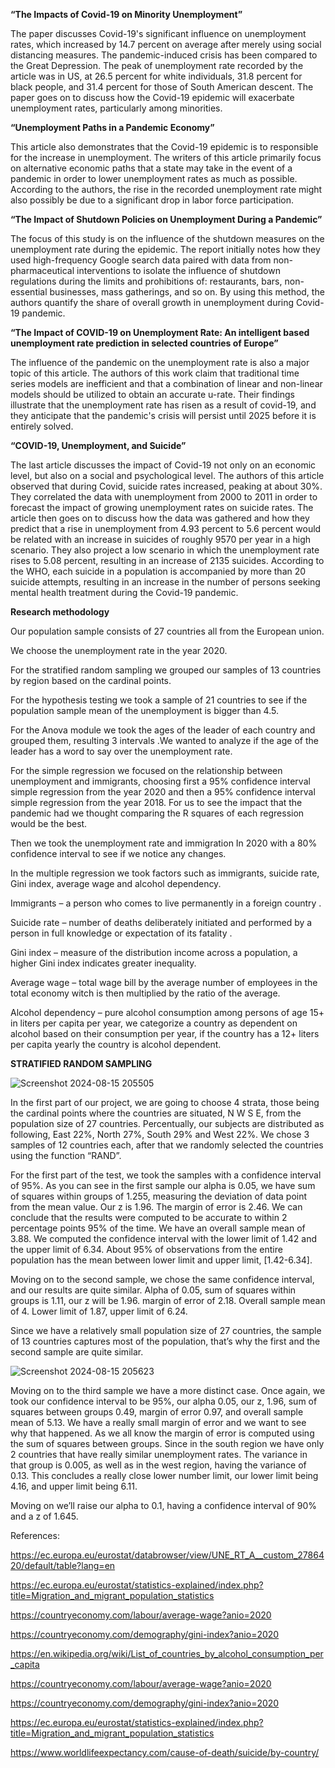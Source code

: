 **“The Impacts of Covid-19 on Minority Unemployment”**

The paper discusses Covid-19's significant influence on unemployment rates, which increased by 14.7 percent on average after merely using social distancing measures. The pandemic-induced crisis has been compared to the Great Depression. The peak of unemployment rate recorded by the article was in US, at 26.5 percent for white individuals, 31.8 percent for black people, and 31.4 percent for those of South American descent. The paper goes on to discuss how the Covid-19 epidemic will exacerbate unemployment rates, particularly among minorities.

**“Unemployment Paths in a Pandemic Economy”**

This article also demonstrates that the Covid-19 epidemic is to responsible for the increase in unemployment. The writers of this article primarily focus on alternative economic paths that a state may take in the event of a pandemic in order to lower unemployment rates as much as possible. According to the authors, the rise in the recorded unemployment rate might also possibly be due to a significant drop in labor force participation.

**“The Impact of Shutdown Policies on Unemployment During a Pandemic”**

The focus of this study is on the influence of the shutdown measures on the unemployment rate during the epidemic. The report initially notes how they used high-frequency Google search data paired with data from non-pharmaceutical interventions to isolate the influence of shutdown regulations during the limits and prohibitions of: restaurants, bars, non-essential businesses, mass gatherings, and so on. By using this method, the authors quantify the share of overall growth in unemployment during Covid-19 pandemic.

**“The Impact of COVID-19 on Unemployment Rate: An intelligent based unemployment rate prediction in selected countries of Europe”**

The influence of the pandemic on the unemployment rate is also a major topic of this article. The authors of this work claim that traditional time series models are inefficient and that a combination of linear and non-linear models should be utilized to obtain an accurate u-rate. Their findings illustrate that the unemployment rate has risen as a result of covid-19, and they anticipate that the pandemic's crisis will persist until 2025 before it is entirely solved.

**“COVID-19, Unemployment, and Suicide”**

The last article discusses the impact of Covid-19 not only on an economic level, but also on a social and psychological level. The authors of this article observed that during Covid, suicide rates increased, peaking at about 30%. They correlated the data with unemployment from 2000 to 2011 in order to forecast the impact of growing unemployment rates on suicide rates. The article then goes on to discuss how the data was gathered and how they predict that a rise in unemployment from 4.93 percent to 5.6 percent would be related with an increase in suicides of roughly 9570 per year in a high scenario. They also project a low scenario in which the unemployment rate rises to 5.08 percent, resulting in an increase of 2135 suicides. According to the WHO, each suicide in a population is accompanied by more than 20 suicide attempts, resulting in an increase in the number of persons seeking mental health treatment during the Covid-19 pandemic.

**Research methodology** 

Our population sample consists of 27 countries all from the European union. 

We choose the unemployment rate in the year 2020. 

For the stratified random sampling we grouped our samples of 13 countries by region based on the cardinal points. 

For the hypothesis testing we took a sample of 21 countries to see if the population sample mean of the unemployment is bigger than 4.5. 

For the Anova module we took the ages of the leader of each country and grouped them, resulting 3 intervals .We wanted to analyze if the age of the leader has a word to say over the unemployment rate. 

For the simple regression we focused on the relationship between unemployment and immigrants, choosing first a 95% confidence interval simple regression from the year 2020 and then a 95% confidence interval simple regression from the year 2018. For us to see the impact that the pandemic had we thought comparing the R squares of each regression would be the best. 

Then we took the unemployment rate and immigration In 2020 with a 80% confidence interval to see if we notice any changes. 

In the multiple regression we took factors such as immigrants, suicide rate, Gini index, average wage and alcohol dependency. 

Immigrants – a person who comes to live permanently in a foreign country . 

Suicide rate – number of deaths deliberately initiated and performed by a person in full knowledge or expectation of its fatality . 

Gini index – measure of the distribution income across a population, a higher Gini index indicates greater inequality. 

Average wage – total wage bill by the average number of employees in the total economy witch is then multiplied by the ratio of the average. 

Alcohol dependency – pure alcohol consumption among persons of age 15+ in liters per capita per year, we categorize a country as dependent on alcohol based on their consumption per year, if the country has a 12+ liters per capita yearly the country is alcohol dependent. 

**STRATIFIED RANDOM SAMPLING** 

![Screenshot 2024-08-15 205505](https://github.com/user-attachments/assets/706fbbda-60f7-41af-b46e-7883a93d4a37)

In the first part of our project, we are going to choose 4 strata, those being the cardinal points where the countries are situated, N W S E, from the population size of 27 countries. Percentually, our subjects are distributed as following, East 22%, North 27%, South 29% and West 22%. We chose 3 samples of 12 countries each, after that we randomly selected the countries using the function “RAND”. 

For the first part of the test, we took the samples with a confidence interval of 95%. As you can see in the first sample our alpha is 0.05, we have sum of squares within groups of 1.255, measuring the deviation of data point from the mean value. Our z is 1.96. The margin of error is 2.46. We can conclude that the results were computed to be accurate to within 2 percentage points 95% of the time. We have an overall sample mean of 3.88. We computed the confidence interval with the lower limit of 1.42 and the upper limit of 6.34. About 95% of observations from the entire population has the mean between lower limit and upper limit, [1.42-6.34]. 

Moving on to the second sample, we chose the same confidence interval, and our results are quite similar. Alpha of 0.05, sum of squares within groups is 1.11, our z will be 1.96. margin of error of 2.18. Overall sample mean of 4. Lower limit of 1.87, upper limit of 6.24. 

Since we have a relatively small population size of 27 countries, the sample of 13 countries captures most of the population, that’s why the first and the second sample are quite similar. 

![Screenshot 2024-08-15 205623](https://github.com/user-attachments/assets/0be5b2ab-8b7f-4505-8be4-a637889b160e)

Moving on to the third sample we have a more distinct case. Once again, we took our confidence interval to be 95%, our alpha 0.05, our z, 1.96, sum of squares between groups 0.49, margin of error 0.97, and overall sample mean of 5.13. We have a really small margin of error and we want to see why that happened. As we all know the margin of error is computed using the sum of squares between groups. Since in the south region we have only 2 countries that have really similar unemployment rates. The variance in that group is 0.005, as well as in the west region, having the variance of 0.13. This concludes a really close lower number limit, our lower limit being 4.16, and upper limit being 6.11. 

Moving on we’ll raise our alpha to 0.1, having a confidence interval of 90% and a z of 1.645. 




References:

https://ec.europa.eu/eurostat/databrowser/view/UNE_RT_A__custom_2786420/default/table?lang=en

https://ec.europa.eu/eurostat/statistics-explained/index.php?title=Migration_and_migrant_population_statistics

https://countryeconomy.com/labour/average-wage?anio=2020

https://countryeconomy.com/demography/gini-index?anio=2020

https://en.wikipedia.org/wiki/List_of_countries_by_alcohol_consumption_per_capita

https://countryeconomy.com/labour/average-wage?anio=2020

https://countryeconomy.com/demography/gini-index?anio=2020

https://ec.europa.eu/eurostat/statistics-explained/index.php?title=Migration_and_migrant_population_statistics

https://www.worldlifeexpectancy.com/cause-of-death/suicide/by-country/
